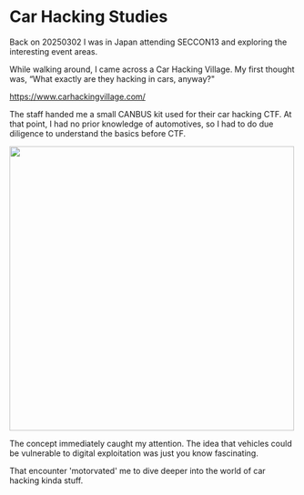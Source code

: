 #  Car Hacking Studies

Back on 20250302 I was in Japan attending SECCON13 and exploring the interesting event areas.

While walking around, I came across a Car Hacking Village. My first thought was, “What exactly are they hacking in cars, anyway?"

https://www.carhackingvillage.com/

The staff handed me a small CANBUS kit used for their car hacking CTF. At that point, I had no prior knowledge of automotives, so I had to do due diligence to understand the basics before CTF.

<img src="images/20250302_1.png" width="500">

The concept immediately caught my attention. The idea that vehicles could be vulnerable to digital exploitation was just you know fascinating. 

That encounter 'motorvated' me to dive deeper into the world of car hacking kinda stuff.
